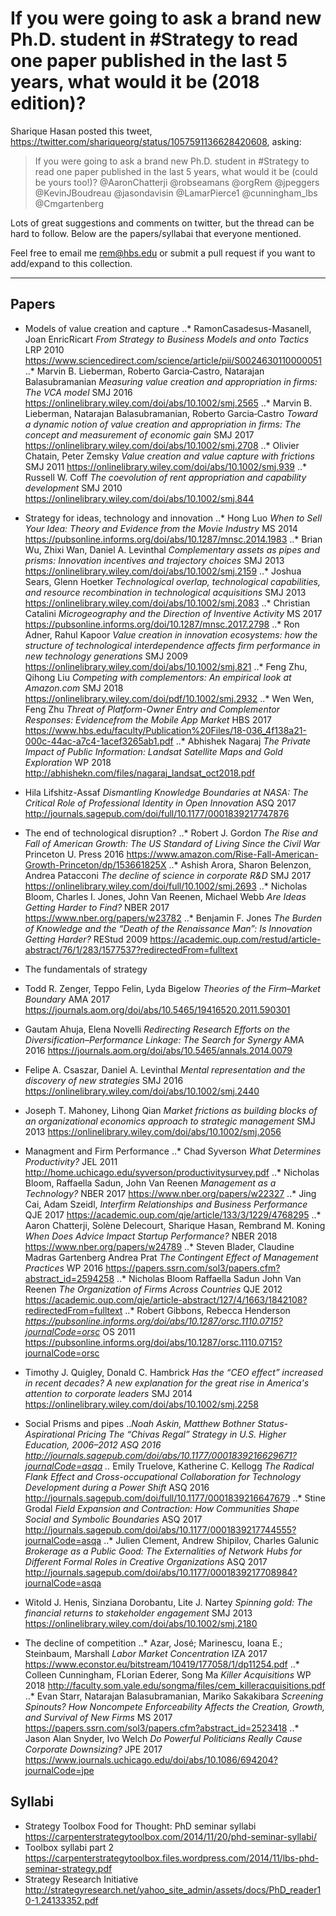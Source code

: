 # If you were going to ask a brand new Ph.D. student in #Strategy to read one paper published in the last 5 years, what would it be (2018 edition)?

Sharique Hasan posted this tweet, https://twitter.com/shariqueorg/status/1057591136628420608, asking:

> If you were going to ask a brand new Ph.D. student in #Strategy to read one paper published in the last 5 years, what would it be (could be yours too!)? @AaronChatterji @robseamans @orgRem @jpeggers @KevinJBoudreau @jasondavisin @LamarPierce1 @cunningham_lbs @Cmgartenberg

Lots of great suggestions and comments on twitter, but the thread can be hard to follow. Below are the papers/syllabai that everyone mentioned.

Feel free to email me rem@hbs.edu or submit a pull request if you want to add/expand to this collection.

---

## Papers
* Models of value creation and capture
..* RamonCasadesus-Masanell, Joan EnricRicart _From Strategy to Business Models and onto Tactics_
LRP 2010 https://www.sciencedirect.com/science/article/pii/S0024630110000051
..* Marvin B. Lieberman, Roberto Garcia‐Castro, Natarajan Balasubramanian _Measuring value creation and appropriation in firms: The VCA model_
SMJ 2016 https://onlinelibrary.wiley.com/doi/abs/10.1002/smj.2565
..* Marvin B. Lieberman,  Natarajan Balasubramanian,  Roberto Garcia‐Castro _Toward a dynamic notion of value creation and appropriation in firms: The concept and measurement of economic gain_
SMJ 2017 https://onlinelibrary.wiley.com/doi/abs/10.1002/smj.2708
..* Olivier Chatain, Peter Zemsky _Value creation and value capture with frictions_
SMJ 2011 https://onlinelibrary.wiley.com/doi/abs/10.1002/smj.939
..* Russell W. Coff _The coevolution of rent appropriation and capability development_
SMJ 2010 https://onlinelibrary.wiley.com/doi/abs/10.1002/smj.844

* Strategy for ideas, technology and innovation
..* Hong Luo _When to Sell Your Idea: Theory and Evidence from the Movie Industry_
MS 2014 https://pubsonline.informs.org/doi/abs/10.1287/mnsc.2014.1983
..* Brian Wu,  Zhixi Wan,  Daniel A. Levinthal _Complementary assets as pipes and prisms: Innovation incentives and trajectory choices_
SMJ 2013 https://onlinelibrary.wiley.com/doi/abs/10.1002/smj.2159
..* Joshua Sears,  Glenn Hoetker _Technological overlap, technological capabilities, and resource recombination in technological acquisitions_
SMJ 2013 https://onlinelibrary.wiley.com/doi/abs/10.1002/smj.2083
..* Christian Catalini _Microgeography and the Direction of Inventive Activity_
MS 2017 https://pubsonline.informs.org/doi/10.1287/mnsc.2017.2798
..* Ron Adner, Rahul Kapoor _Value creation in innovation ecosystems: how the structure of technological interdependence affects firm performance in new technology generations_
SMJ 2009 https://onlinelibrary.wiley.com/doi/abs/10.1002/smj.821
..* Feng Zhu,  Qihong Liu _Competing with complementors: An empirical look at Amazon.com_
SMJ 2018 https://onlinelibrary.wiley.com/doi/pdf/10.1002/smj.2932
..* Wen Wen, Feng Zhu _Threat of Platform-Owner Entry and Complementor Responses: Evidencefrom the Mobile App Market_
HBS 2017 https://www.hbs.edu/faculty/Publication%20Files/18-036_4f138a21-000c-44ac-a7c4-1acef3265ab1.pdf
..* Abhishek Nagaraj _The Private Impact of Public Information: Landsat Satellite Maps and Gold Exploration_
WP 2018 http://abhishekn.com/files/nagaraj_landsat_oct2018.pdf
* Hila Lifshitz-Assaf _Dismantling Knowledge Boundaries at NASA: The Critical Role of Professional Identity in Open Innovation_
ASQ 2017 http://journals.sagepub.com/doi/full/10.1177/0001839217747876

* The end of technological disruption?
..*  Robert J. Gordon _The Rise and Fall of American Growth: The US Standard of Living Since the Civil War_ 
Princeton U. Press 2016 https://www.amazon.com/Rise-Fall-American-Growth-Princeton/dp/153661825X
..* Ashish Arora,  Sharon Belenzon,  Andrea Patacconi _The decline of science in corporate R&D_
SMJ 2017 https://onlinelibrary.wiley.com/doi/full/10.1002/smj.2693
..*  Nicholas Bloom, Charles I. Jones, John Van Reenen, Michael Webb _Are Ideas Getting Harder to Find?_ 
NBER 2017 https://www.nber.org/papers/w23782
..* Benjamin F. Jones _The Burden of Knowledge and the “Death of the Renaissance Man”: Is Innovation Getting Harder?_
REStud 2009 https://academic.oup.com/restud/article-abstract/76/1/283/1577537?redirectedFrom=fulltext

* The fundamentals of strategy
* Todd R. Zenger, Teppo Felin, Lyda Bigelow _Theories of the Firm–Market Boundary_
AMA 2017 https://journals.aom.org/doi/abs/10.5465/19416520.2011.590301
* Gautam Ahuja, Elena Novelli _Redirecting Research Efforts on the Diversification–Performance Linkage: The Search for Synergy_
AMA 2016 https://journals.aom.org/doi/abs/10.5465/annals.2014.0079
* Felipe A. Csaszar,  Daniel A. Levinthal _Mental representation and the discovery of new strategies_
SMJ 2016 https://onlinelibrary.wiley.com/doi/abs/10.1002/smj.2440
* Joseph T. Mahoney, Lihong Qian _Market frictions as building blocks of an organizational economics approach to strategic management_
SMJ 2013 https://onlinelibrary.wiley.com/doi/abs/10.1002/smj.2056

* Managment and Firm Performance
..* Chad Syverson _What Determines Productivity?_
JEL 2011 http://home.uchicago.edu/syverson/productivitysurvey.pdf
..* Nicholas Bloom, Raffaella Sadun, John Van Reenen _Management as a Technology?_
NBER 2017 https://www.nber.org/papers/w22327
..* Jing Cai, Adam Szeidl, _Interfirm Relationships and Business Performance_
QJE 2017  https://academic.oup.com/qje/article/133/3/1229/4768295
..* Aaron Chatterji, Solène Delecourt, Sharique Hasan, Rembrand M. Koning _When Does Advice Impact Startup Performance?_
NBER 2018 https://www.nber.org/papers/w24789
..* Steven Blader, Claudine Madras Gartenberg Andrea Prat _The Contingent Effect of Management Practices_
WP 2016 https://papers.ssrn.com/sol3/papers.cfm?abstract_id=2594258
..* Nicholas Bloom  Raffaella Sadun  John Van Reenen _The Organization of Firms Across Countries_
QJE 2012 https://academic.oup.com/qje/article-abstract/127/4/1663/1842108?redirectedFrom=fulltext
..* Robert Gibbons, Rebecca Henderson _https://pubsonline.informs.org/doi/abs/10.1287/orsc.1110.0715?journalCode=orsc_
OS 2011 https://pubsonline.informs.org/doi/abs/10.1287/orsc.1110.0715?journalCode=orsc
* Timothy J. Quigley,  Donald C. Hambrick _Has the “CEO effect” increased in recent decades? A new explanation for the great rise in America's attention to corporate leaders_
SMJ 2014 https://onlinelibrary.wiley.com/doi/abs/10.1002/smj.2258

* Social Prisms and pipes
..*Noah Askin, Matthew Bothner _Status-Aspirational Pricing
The “Chivas Regal” Strategy in U.S. Higher Education, 2006–2012_
ASQ 2016 http://journals.sagepub.com/doi/abs/10.1177/0001839216629671?journalCode=asqa
..* Emily Truelove, Katherine C. Kellogg _The Radical Flank Effect and Cross-occupational Collaboration for Technology Development during a Power Shift_
ASQ 2016 http://journals.sagepub.com/doi/full/10.1177/0001839216647679
..* Stine Grodal _Field Expansion and Contraction: How Communities Shape Social and Symbolic Boundaries_
ASQ 2017 http://journals.sagepub.com/doi/abs/10.1177/0001839217744555?journalCode=asqa
..* Julien Clement, Andrew Shipilov, Charles Galunic _Brokerage as a Public Good: The Externalities of Network Hubs for Different Formal Roles in Creative Organizations_
ASQ 2017 http://journals.sagepub.com/doi/abs/10.1177/0001839217708984?journalCode=asqa
* Witold J. Henis,  Sinziana Dorobantu,  Lite J. Nartey _Spinning gold: The financial returns to stakeholder engagement_
SMJ 2013 https://onlinelibrary.wiley.com/doi/abs/10.1002/smj.2180


* The decline of competition
..* Azar, José; Marinescu, Ioana E.; Steinbaum, Marshall _Labor Market Concentration_
IZA 2017 https://www.econstor.eu/bitstream/10419/177058/1/dp11254.pdf
..* Colleen Cunningham, FLorian Ederer, Song Ma _Killer Acquisitions_
WP 2018 http://faculty.som.yale.edu/songma/files/cem_killeracquisitions.pdf
..* Evan Starr, Natarajan Balasubramanian, Mariko Sakakibara _Screening Spinouts? How Noncompete Enforceability Affects the Creation, Growth, and Survival of New Firms_
MS 2017 https://papers.ssrn.com/sol3/papers.cfm?abstract_id=2523418
..* Jason Alan Snyder, Ivo Welch _Do Powerful Politicians Really Cause Corporate Downsizing?_
JPE 2017 https://www.journals.uchicago.edu/doi/abs/10.1086/694204?journalCode=jpe


## Syllabi
* Strategy Toolbox Food for Thought: PhD seminar syllabi https://carpenterstrategytoolbox.com/2014/11/20/phd-seminar-syllabi/
* Toolbox syllabi part 2 https://carpenterstrategytoolbox.files.wordpress.com/2014/11/lbs-phd-seminar-strategy.pdf
* Strategy Research Initiative http://strategyresearch.net/yahoo_site_admin/assets/docs/PhD_reader10-1.24133352.pdf
